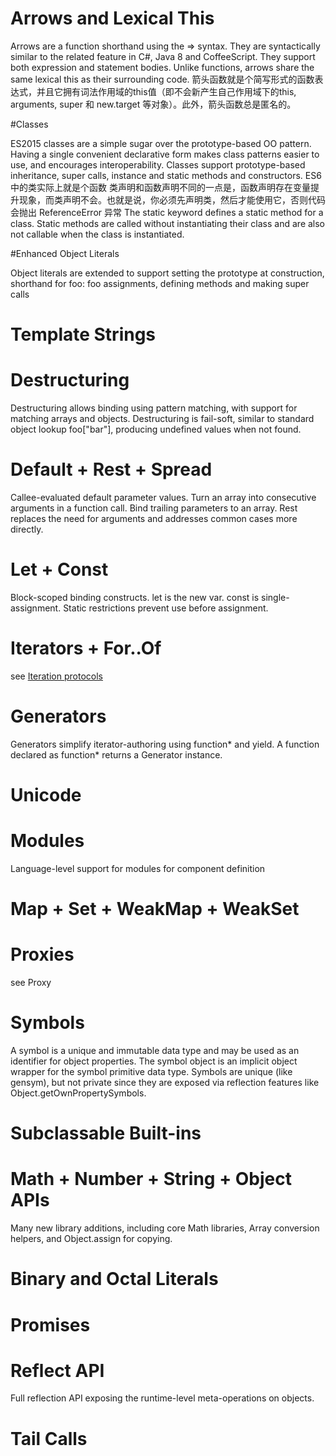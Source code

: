 # Arrows and Lexical This

Arrows are a function shorthand using the => syntax. They are syntactically similar to the related feature in C#, Java 8 and CoffeeScript. They support both expression and statement bodies. Unlike functions, arrows share the same lexical this as their surrounding code.
箭头函数就是个简写形式的函数表达式，并且它拥有词法作用域的this值（即不会新产生自己作用域下的this, arguments, super 和 new.target 等对象）。此外，箭头函数总是匿名的。

#Classes

ES2015 classes are a simple sugar over the prototype-based OO pattern. Having a single convenient declarative form makes class patterns easier to use, and encourages interoperability. Classes support prototype-based inheritance, super calls, instance and static methods and constructors.
ES6 中的类实际上就是个函数
类声明和函数声明不同的一点是，函数声明存在变量提升现象，而类声明不会。也就是说，你必须先声明类，然后才能使用它，否则代码会抛出 ReferenceError 异常
The static keyword defines a static method for a class. Static methods are called without instantiating their class and are also not callable when the class is instantiated. 

#Enhanced Object Literals

Object literals are extended to support setting the prototype at construction, shorthand for foo: foo assignments, defining methods and making super calls

# Template Strings

# Destructuring

Destructuring allows binding using pattern matching, with support for matching arrays and objects. Destructuring is fail-soft, similar to standard object lookup foo["bar"], producing undefined values when not found.

# Default + Rest + Spread

Callee-evaluated default parameter values. Turn an array into consecutive arguments in a function call. Bind trailing parameters to an array. Rest replaces the need for arguments and addresses common cases more directly.

# Let + Const

Block-scoped binding constructs. let is the new var. const is single-assignment. Static restrictions prevent use before assignment.

# Iterators + For..Of
see [Iteration protocols](https://developer.mozilla.org/en-US/docs/Web/JavaScript/Reference/Iteration_protocols#iterator)

# Generators

Generators simplify iterator-authoring using function* and yield. A function declared as function* returns a Generator instance. 

# Unicode

# Modules

Language-level support for modules for component definition

# Map + Set + WeakMap + WeakSet

# Proxies
see Proxy

# Symbols

A symbol is a unique and immutable data type and may be used as an identifier for object properties. The symbol object is an implicit object wrapper for the symbol primitive data type.
 Symbols are unique (like gensym), but not private since they are exposed via reflection features like Object.getOwnPropertySymbols.

# Subclassable Built-ins

# Math + Number + String + Object APIs

Many new library additions, including core Math libraries, Array conversion helpers, and Object.assign for copying.

# Binary and Octal Literals

# Promises

# Reflect API

Full reflection API exposing the runtime-level meta-operations on objects.

# Tail Calls